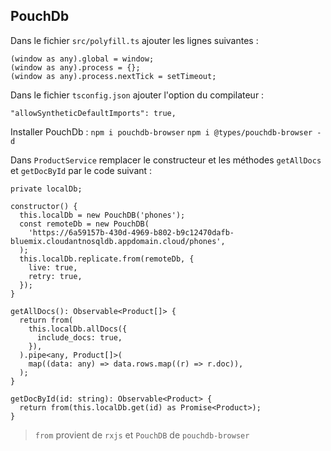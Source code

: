 ## PouchDb

Dans le fichier `src/polyfill.ts` ajouter les lignes suivantes :

```
(window as any).global = window;
(window as any).process = {};
(window as any).process.nextTick = setTimeout;
```

Dans le fichier `tsconfig.json` ajouter l'option du compilateur :

```
"allowSyntheticDefaultImports": true,
```

Installer PouchDb :
`npm i pouchdb-browser`
`npm i @types/pouchdb-browser -d`

Dans `ProductService` remplacer le constructeur et les méthodes `getAllDocs` et `getDocById` par le code suivant :

```
private localDb;

constructor() {
  this.localDb = new PouchDB('phones');
  const remoteDb = new PouchDB(
    'https://6a59157b-430d-4969-b802-b9c12470dafb-bluemix.cloudantnosqldb.appdomain.cloud/phones',
  );
  this.localDb.replicate.from(remoteDb, {
    live: true,
    retry: true,
  });
}

getAllDocs(): Observable<Product[]> {
  return from(
    this.localDb.allDocs({
      include_docs: true,
    }),
  ).pipe<any, Product[]>(
    map((data: any) => data.rows.map((r) => r.doc)),
  );
}

getDocById(id: string): Observable<Product> {
  return from(this.localDb.get(id) as Promise<Product>);
}
```

> `from` provient de `rxjs` et `PouchDB` de `pouchdb-browser`
